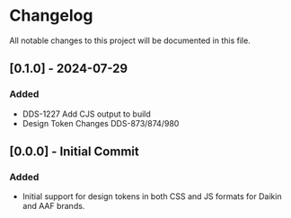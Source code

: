 # Changelog

All notable changes to this project will be documented in this file.

## [0.1.0] - 2024-07-29

### Added

-   DDS-1227 Add CJS output to build
-   Design Token Changes DDS-873/874/980

## [0.0.0] - Initial Commit

### Added

-   Initial support for design tokens in both CSS and JS formats for Daikin and AAF brands.
